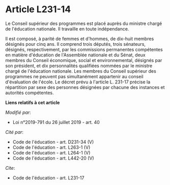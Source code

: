 # Article L231-14

Le Conseil supérieur des programmes est placé auprès du ministre chargé de l'éducation nationale. Il travaille en toute
indépendance.

Il est composé, à parité de femmes et d'hommes, de dix-huit membres désignés pour cinq ans. Il comprend trois députés, trois
sénateurs, désignés, respectivement, par les commissions permanentes compétentes en matière d'éducation de l'Assemblée
nationale et du Sénat, deux membres du Conseil économique, social et environnemental, désignés par son président, et dix
personnalités qualifiées nommées par le ministre chargé de l'éducation nationale. Les membres du Conseil supérieur des
programmes ne peuvent pas simultanément appartenir au conseil d'évaluation de l'école. Le décret prévu à l'article L. 231-17
précise la répartition par sexe des personnes désignées par chacune des instances et autorités compétentes.

**Liens relatifs à cet article**

_Modifié par_:

  - Loi n°2019-791 du 26 juillet 2019 - art. 40

_Cité par_:

  - Code de l'éducation - art. D231-34 (V)
  - Code de l'éducation - art. L263-1 (V)
  - Code de l'éducation - art. L264-1 (V)
  - Code de l'éducation - art. L442-20 (V)

_Cite_:

  - Code de l'éducation - art. L231-17
